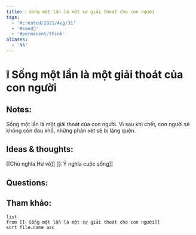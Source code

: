 ```yaml
---
title: ❕ Sống một lần là một sự giải thoát cho con người
tags:
  - '#created/2021/Aug/31'
  - '#seed🥜'
  - '#permanent/think'
aliases:
  - 'NA'
---
```

# ❕ Sống một lần là một giải thoát của con người

## Notes:
Sống một lần là một giải thoát của con người. Vì sau khi chết, con người sẽ không còn đau khổ, những phán xét sẽ bị lãng quên.

## Ideas & thoughts:
[[Chủ nghĩa Hư vô]]
[[❕ Ý nghĩa cuộc sống]]
## Questions:


## Tham khảo:
```dataview
list
from [[❕ Sống một lần là một sự giải thoát cho con người]]
sort file.name asc
```